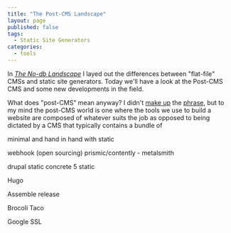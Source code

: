 ```yaml
---
title: "The Post-CMS Landscape"
layout: page
published: false
tags:
  - Static Site Generators
categories:
  - tools
---
```

In [_The No-db Landscape_](/tools/the-no-db-landscape/) I layed out the differences between "flat-file" CMSs and static site generators. Today we'll have a look at the Post-CMS CMS and some new developments in the field.

What does "post-CMS" mean anyway? I didn't [make up](http://developmentseed.org/blog/2012/07/27/build-cms-free-websites/) the [phrase](http://ben.balter.com/2012/10/01/welcome-to-the-post-cms-world/), but to my mind the post-CMS world is one where the tools we use to build a website are composed of whatever suits the job as opposed to being dictated by a CMS that typically contains a bundle of

minimal and hand in hand with static



webhook (open sourcing)
prismic/contently - metalsmith

drupal static
concrete 5 static

Hugo

Assemble release

Brocoli Taco

Google SSL

